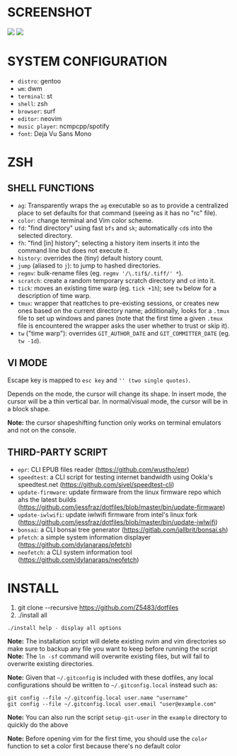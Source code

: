 # SCREENSHOT
<img src=".img/0001">
<img src=".img/0002">

# SYSTEM CONFIGURATION

* `distro`: gentoo
* `wm`: dwm
* `terminal`: st
* `shell`: zsh
* `browser`: surf
* `editor`: neovim
* `music player`: ncmpcpp/spotify
* `font`: Deja Vu Sans Mono

# ZSH

## SHELL FUNCTIONS

- `ag`: Transparently wraps the `ag` executable so as to provide a centralized place to set defaults for that command (seeing as it has no "rc" file).
- `color`: change terminal and Vim color scheme.
- `fd`: "find directory" using fast `bfs` and `sk`; automatically `cd`s into the selected directory.
- `fh`: "find [in] history"; selecting a history item inserts it into the command line but does not execute it.
- `history`: overrides the (tiny) default history count.
- `jump` (aliased to `j`): to jump to hashed directories.
- `regmv`: bulk-rename files (eg. `regmv '/\.tif$/.tiff/' *`).
- `scratch`: create a random temporary scratch directory and `cd` into it.
- `tick`: moves an existing time warp (eg. `tick +1h`); see `tw` below for a description of time warp.
- `tmux`: wrapper that reattches to pre-existing sessions, or creates new ones based on the current directory name; additionally, looks for a `.tmux` file to set up windows and panes (note that the first time a given `.tmux` file is encountered the wrapper asks the user whether to trust or skip it).
- `tw` ("time warp"): overrides `GIT_AUTHOR_DATE` and `GIT_COMMITTER_DATE` (eg. `tw -1d`).

## VI MODE

Escape key is mapped to `esc key` and `'' (two single quotes)`.

Depends on the mode, the cursor will change its shape. In insert mode, the
cursor will be a thin vertical bar. In normal/visual mode, the cursor will be in
a block shape.

**Note:** the cursor shapeshifting function only works on terminal emulators and
not on the console.

## THIRD-PARTY SCRIPT

- `epr`: CLI EPUB files reader (https://github.com/wustho/epr)
- `speedtest`: a CLI script for testing internet bandwidth using Ookla's speedtest.net (https://github.com/sivel/speedtest-cli)
- `update-firmware`: update firmware from the linux firmware repo which ahs the latest builds (https://github.com/jessfraz/dotfiles/blob/master/bin/update-firmware)
- `update-iwlwifi`: update iwlwifi firmware from intel's linux fork (https://github.com/jessfraz/dotfiles/blob/master/bin/update-iwlwifi)
- `bonsai`: a CLI bonsai tree generator (https://gitlab.com/jallbrit/bonsai.sh)
- `pfetch`: a simple system information displayer (https://github.com/dylanaraps/pfetch)
- `neofetch`: a CLI system information tool (https://github.com/dylanaraps/neofetch)

# INSTALL

1. git clone --recursive https://github.com/Z5483/dotfiles
2. ./install all

```
./install help - display all options
```

**Note:** The installation script will delete existing nvim and vim directories so make sure to backup any file you want to keep before running the script
**Note:** The `ln -sf` command will overwrite existing files, but will fail to overwrite existing directories.

**Note:** Given that `~/.gitconfig` is included with these dotfiles, any local configurations should be written to `~/.gitconfig.local` instead such as:

```
git config --file ~/.gitconfig.local user.name "username"
git config --file ~/.gitconfig.local user.email "user@example.com"
```
**Note:** You can also run the script `setup-git-user` in the `example`
directory to quickly do the above

**Note:** Before opening vim for the first time, you should use the `color` function to set a color first because there's no default color
